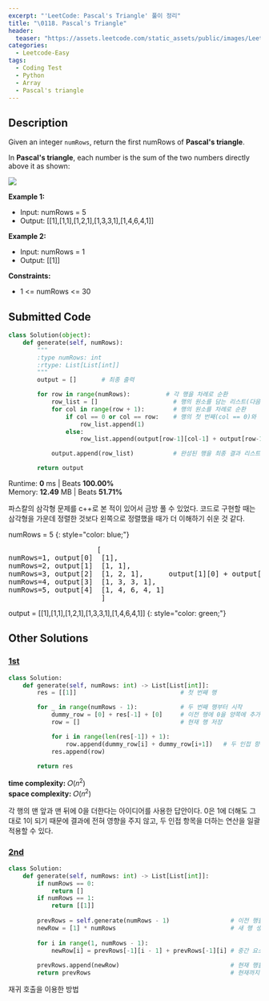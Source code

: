 ```yaml
---
excerpt: "'LeetCode: Pascal's Triangle' 풀이 정리"
title: "\0118. Pascal's Triangle"
header:
  teaser: "https://assets.leetcode.com/static_assets/public/images/LeetCode_Sharing.png"
categories:
  - Leetcode-Easy
tags:
  - Coding Test
  - Python
  - Array
  - Pascal's triangle
---
```


## <i class="fa-solid fa-file-lines"></i> Description

Given an integer `numRows`, return the first numRows of **Pascal's triangle**.

In **Pascal's triangle**, each number is the sum of the two numbers directly above it as shown:

![](https://upload.wikimedia.org/wikipedia/commons/0/0d/PascalTriangleAnimated2.gif)

**Example 1:**

- Input: numRows = 5
- Output: [[1],[1,1],[1,2,1],[1,3,3,1],[1,4,6,4,1]]

**Example 2:**

- Input: numRows = 1
- Output: [[1]]

**Constraints:**

- 1 <= numRows <= 30

## <i class="fa-solid fa-cloud-arrow-up"></i> Submitted Code

```python
class Solution(object):
    def generate(self, numRows):
        """
        :type numRows: int
        :rtype: List[List[int]]
        """
        output = []       # 최종 출력

        for row in range(numRows):          # 각 행을 차례로 순환
            row_list = []                     # 행의 원소를 담는 리스트(다음 행을 만들기 전에 항상 초기화)
            for col in range(row + 1):        # 행의 원소를 차례로 순환
                if col == 0 or col == row:    # 행의 첫 번째(col == 0)와 마지막(col == row)은 1
                    row_list.append(1)        
                else:
                    row_list.append(output[row-1][col-1] + output[row-1][col])  # 바로 위 행의 두 항목 합

            output.append(row_list)           # 완성된 행을 최종 결과 리스트에 추가

        return output
```
<i class="fa-solid fa-clock"></i> Runtime: **0** ms \| Beats **100.00%**    
<i class="fa-solid fa-memory"></i> Memory: **12.49** MB \| Beats **51.71%**

파스칼의 삼각형 문제를 c++로 본 적이 있어서 금방 풀 수 있었다. 코드로 구현할 때는 삼각형을 가운데 정렬한 것보다 왼쪽으로 정렬했을 때가 더 이해하기 쉬운 것 같다.

numRows = 5
{: style="color: blue;"}

<pre>
                     [
numRows=1, output[0]  [1],
numRows=2, output[1]  [1, 1],
numRows=3, output[2]  [1, 2, 1],      output[1][0] + output[1][1] = 1+1 = 2
numRows=4, output[3]  [1, 3, 3, 1],
numRows=5, output[4]  [1, 4, 6, 4, 1]
                      ]
</pre>

output = [[1],[1,1],[1,2,1],[1,3,3,1],[1,4,6,4,1]]
{: style="color: green;"}

## <i class="fa-solid fa-flask"></i> Other Solutions

### <a href="https://leetcode.com/problems/pascals-triangle/solutions/6209724/video-adding-0-at-the-both-sides-python-javascript-java-c/" target="_blank">1st</a>

```python
class Solution:
    def generate(self, numRows: int) -> List[List[int]]:
        res = [[1]]                             # 첫 번째 행

        for _ in range(numRows - 1):            # 두 번째 행부터 시작
            dummy_row = [0] + res[-1] + [0]     # 이전 행에 0을 양쪽에 추가한 새로운 더미 행 생성
            row = []                            # 현재 행 저장

            for i in range(len(res[-1]) + 1):
                row.append(dummy_row[i] + dummy_row[i+1])   # 두 인접 항목을 더해서 새로운 항목 생성
            res.append(row)
        
        return res
```
<i class="fa-solid fa-clock"></i> **time complexity:** 𝑂(𝑛<sup>2</sup>)      
<i class="fa-solid fa-memory"></i> **space complexity:** 𝑂(𝑛<sup>2</sup>)  

각 행의 맨 앞과 맨 뒤에 0을 더한다는 아이디어를 사용한 답안이다. 0은 1에 더해도 그대로 1이 되기 때문에 결과에 전혀 영향을 주지 않고, 두 인접 항목을 더하는 연산을 일괄 적용할 수 있다.


### <a href="https://leetcode.com/problems/pascals-triangle/solutions/4016203/three-approachesbeginner-friendlyfull-ex-c39l/" target="_blank">2nd</a>

```python
class Solution:
    def generate(self, numRows: int) -> List[List[int]]:
        if numRows == 0:
            return []
        if numRows == 1:
            return [[1]]
        
        prevRows = self.generate(numRows - 1)                 # 이전 행을 재귀호출
        newRow = [1] * numRows                                # 새 행 생성
        
        for i in range(1, numRows - 1):
            newRow[i] = prevRows[-1][i - 1] + prevRows[-1][i] # 중간 요소들 계산
        
        prevRows.append(newRow)                               # 현재 행을 추가
        return prevRows                                       # 현재까지 완성된 전체 목록 반환
```
재귀 호출을 이용한 방법